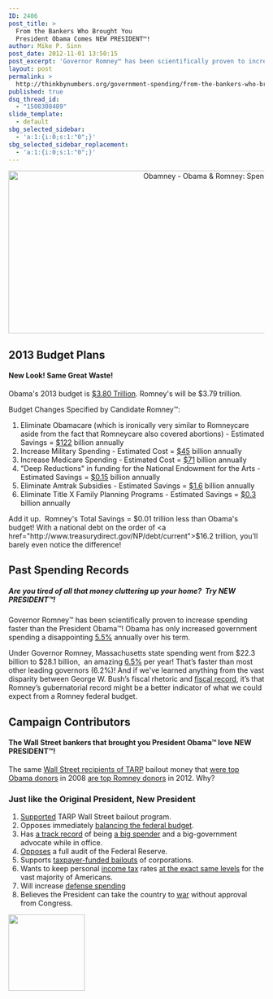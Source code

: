 ```yaml
---
ID: 2406
post_title: >
  From the Bankers Who Brought You
  President Obama Comes NEW PRESIDENT™!
author: Mike P. Sinn
post_date: 2012-11-01 13:50:15
post_excerpt: 'Governor Romney™ has been scientifically proven to increase spending faster than the President Obama™! Obama has only increased government spending a disappointing 5.5% annually over his term.'
layout: post
permalink: >
  http://thinkbynumbers.org/government-spending/from-the-bankers-who-brought-you-president-obama-comes-new-president/
published: true
dsq_thread_id:
  - "1508308489"
slide_template:
  - default
sbg_selected_sidebar:
  - 'a:1:{i:0;s:1:"0";}'
sbg_selected_sidebar_replacement:
  - 'a:1:{i:0;s:1:"0";}'
---
```

<p style="text-align: center;"><a href="http://thinkbynumbers.org/wp-content/uploads/2012/11/Obamney-Obama-Romney-Spending-Contributors-Infographic.jpg">
</a><a href="http://thinkbynumbers.org/wp-content/uploads/2012/11/Obamney-Obama-Romney-Spending-Contributors-Infographic.jpg"><img class="alignnone wp-image-2543 size-full" title="Obamney - Obama &amp; Romney: Spending &amp; Contributors Infographic" src="http://thinkbynumbers.org/wp-content/uploads/2012/11/Obamney-Obama-Romney-Spending-Contributors-Infographic.jpg" width="960" height="320" /></a></p>

<h2>2013 Budget Plans</h2>

<h4>New Look! Same Great Waste!</h4>

Obama's 2013 budget is <a href="https://en.wikipedia.org/wiki/2013_United_States_federal_budget">$3.80 Trillion</a>. Romney's will be $3.79 trillion.

Budget Changes Specified by Candidate Romney™:

<ol>
    <li>Eliminate Obamacare (which is ironically very similar to Romneycare aside from the fact that Romneycare also covered abortions) - Estimated Savings = <a href="http://www.forbes.com/forbes/welcome/?toURL=http://www.forbes.com/sites/aroy/2012/07/27/cbo-obamacare-will-spend-more-tax-more-and-reduce-the-deficit-less-than-we-previously-thought/&amp;refURL=http://thinkbynumbers.org&amp;referrer=http://thinkbynumbers.org">$122</a> billion annually</li>
    <li>Increase Military Spending - Estimated Cost = <a href="https://myaccount.nytimes.com/auth/login?URI=http%3A%2F%2Fwww.nytimes.com%2F2011%2F11%2F07%2Fworld%2Fpanetta-weighs-military-cuts-once-thought-out-of-bounds.html%3F_r%3D5&amp;REFUSE_COOKIE_ERROR=SHOW_ERROR">$45</a> billion annually</li>
    <li>Increase Medicare Spending - Estimated Cost = <a href="http://www.factcheck.org/2012/08/a-campaign-full-of-mediscare/">$71</a> billion annually</li>
    <li>"Deep Reductions" in funding for the National Endowment for the Arts - Estimated Savings = <a href="https://www.philanthropy.com/article/Arts-Spending-Cut-as-2012/195421">$0.15</a> billion annually</li>
    <li>Eliminate Amtrak Subsidies - Estimated Savings = <a href="http://reason.com/archives/2011/11/09/absolutely-profligate">$1.6</a> billion annually</li>
    <li>Eliminate Title X Family Planning Programs - Estimated Savings = <a href="http://khn.org/news/planned-parenthood-title-10/">$0.3</a> billion annually</li>
</ol>

Add it up.  Romney's Total Savings = $0.01 trillion less than Obama's budget! With a national debt on the order of <a href="http://www.treasurydirect.gov/NP/debt/current">$16.2</a> trillion, you’ll barely even notice the difference!

<h2>Past Spending Records</h2>

<h5>Are you tired of all that money cluttering up your home?  Try NEW PRESIDENT™!</h5>

Governor Romney™ has been scientifically proven to increase spending faster than the President Obama™! Obama has only increased government spending a disappointing <a href="https://www.washingtonpost.com/blogs/fact-checker/post/the-facts-about-the-growth-of-spending-under-obama/2012/05/24/gJQAIJh6nU_blog.html">5.5%</a> annually over his term.

Under Governor Romney, Massachusetts state spending went from $22.3 billion to $28.1 billion,  an amazing <a href="https://myaccount.nytimes.com/auth/login?URI=http%3A%2F%2Fthecaucus.blogs.nytimes.com%2F2007%2F12%2F31%2Fclarification-on-huckabee-and-romney-spending%2F%3F_r%3D5&amp;REFUSE_COOKIE_ERROR=SHOW_ERROR">6.5%</a> per year! That’s faster than most other leading governors (6.2%)! And if we've learned anything from the vast disparity between George W. Bush’s fiscal rhetoric and <a href="https://www.mercatus.org/publication/spending-under-president-george-w-bush">fiscal record</a>, it’s that Romney’s gubernatorial record might be a better indicator of what we could expect from a Romney federal budget.

<h2>Campaign Contributors</h2>

<h4 dir="ltr">The Wall Street bankers that brought you President Obama™ love NEW PRESIDENT™!</h4>

<strong id="internal-source-marker_0.35371873271651566">
</strong>The same <a href="http://www.opensecrets.org/news/2009/02/tarp-recipients-paid-out-114-m/">Wall Street recipients of TARP</a> bailout money that <a href="http://www.opensecrets.org/pres08/contrib.php?cycle=2008&amp;amp;cid=N00009638">were top Obama donors</a> in 2008 <a href="http://www.opensecrets.org/pres12/contrib.php?cycle=2012&amp;amp;id=N00000286">are top Romney donors</a> in 2012. Why?

<h3>Just like the Original President, New President</h3>

<ol>
    <li><a href="http://www.youtube.com/watch?feature=player_embedded&amp;amp;v=aX6T--U8Ll8">Supported</a> TARP Wall Street bailout program.</li>
    <li>Opposes immediately <a href="http://theeconomiccollapseblog.com/archives/there-is-not-going-to-be-a-solution-to-our-economic-problems-on-the-national-level">balancing the federal budget</a>.</li>
    <li>Has <a href="http://endoftheamericandream.com/archives/16-reasons-why-mitt-romney-would-be-a-really-really-bad-president">a track record</a> of being <a href="http://endoftheamericandream.com/archives/17-reasons-why-a-vote-for-mitt-romney-is-a-vote-for-the-new-world-order">a big spender</a> and a big-government advocate while in office.</li>
    <li><a href="http://www.thepoliticalguide.com/Profiles/Governor/Massachusetts/Mitt_Romney/Views/The_Federal_Reserve/">Opposes</a> a full audit of the Federal Reserve.</li>
    <li>Supports <a href="http://www.dailykos.com/story/2012/02/17/1065790/-Mitt-Romney-s-bailout-problem">taxpayer-funded bailouts</a> of corporations.</li>
    <li>Wants to keep personal <a href="https://turbotax.intuit.com/" target="_blank">income tax</a> rates <a href="http://www.businessinsider.com/mitt-romney-tax-rates-low-2012-7">at the exact same levels</a> for the vast majority of Americans.</li>
    <li>Will increase <a href="http://www.rawstory.com/2011/02/defense-enjoys-short-term-boost-under-obama-budget/">defense spending</a></li>
    <li>Believes the President can take the country to <a href="http://crooksandliars.com/nicole-belle/romney-president-has-power-act-unilat">war</a> without approval from Congress.</li>
</ol>

<a href="http://thinkbynumbers.org/government-spending/from-the-bankers-who-brought-you-president-obama-comes-new-president/attachment/obamney-obama-romney-spending-infographic-ad-version-11-1-12-thumbnail/" rel="attachment wp-att-2558"><img class="aligncenter size-thumbnail wp-image-2558" title="Obamney-Obama-Romney-Spending-Infographic-Ad-Version-11-1-12-thumbnail" src="http://thinkbynumbers.org/wp-content/uploads/2012/11/Obamney-Obama-Romney-Spending-Infographic-Ad-Version-11-1-12-thumbnail-150x150.jpg" alt="" width="150" height="150" /></a>